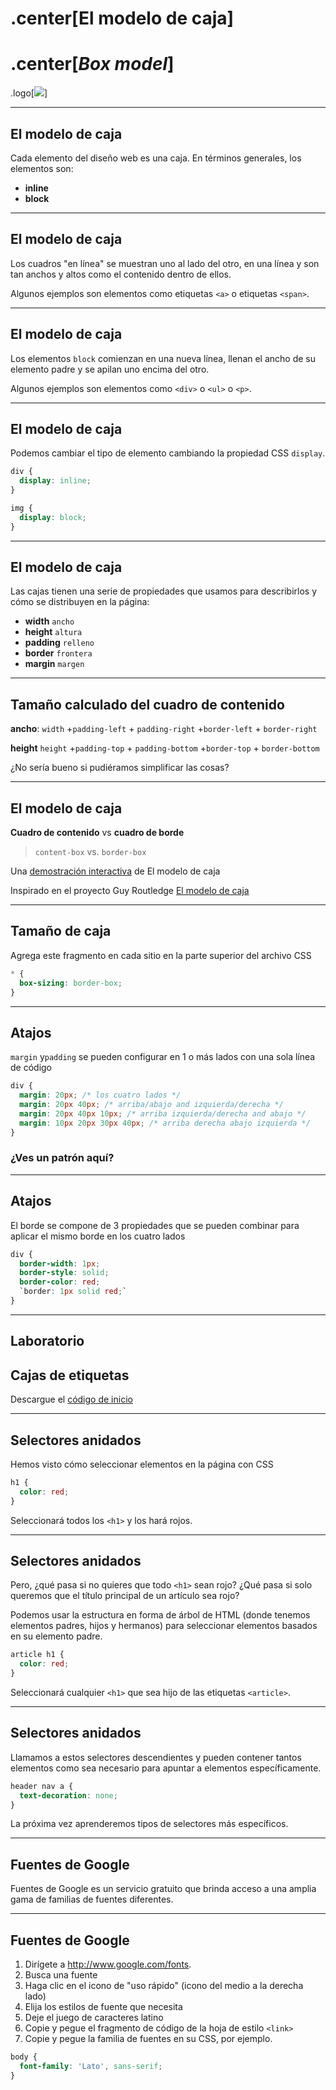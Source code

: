 # .center[El modelo de caja]

# .center[_Box model_]

.logo[![](https://pataruco.github.io/ga-assets/assets/logos/ga.svg)]

---

## El modelo de caja

Cada elemento del diseño web es una caja. En términos generales, los elementos son:

- **inline**
- **block**

---

## El modelo de caja

Los cuadros "en línea" se muestran uno al lado del otro, en una línea y son tan anchos y altos como el contenido dentro de ellos.

Algunos ejemplos son elementos como etiquetas `<a>` o etiquetas `<span>`.

---

## El modelo de caja

Los elementos `block` comienzan en una nueva línea, llenan el ancho de su elemento padre y se apilan uno encima del otro.

Algunos ejemplos son elementos como `<div>` o `<ul>` o `<p>`.

---

## El modelo de caja

Podemos cambiar el tipo de elemento cambiando la propiedad CSS `display`.

```css
div {
  display: inline;
}

img {
  display: block;
}
```

---

## El modelo de caja

Las cajas tienen una serie de propiedades que usamos para describirlos y cómo se distribuyen en la página:

- **width** `ancho`
- **height** `altura`
- **padding** `relleno`
- **border** `frontera`
- **margin** `margen`

---

## Tamaño calculado del cuadro de contenido

**ancho**: `width` +`padding-left` + `padding-right` +`border-left` + `border-right`

**height** `height` +`padding-top` + `padding-bottom` +`border-top` + `border-bottom`

¿No sería bueno si pudiéramos simplificar las cosas?

---

## El modelo de caja

**Cuadro de contenido** vs **cuadro de borde**

> `content-box` vs. `border-box`

Una [demostración interactiva](https://pataruco.github.io/box-model/) de El modelo de caja

Inspirado en el proyecto Guy Routledge [El modelo de caja](https://github.com/guyroutledge/box-model)

---

## Tamaño de caja

Agrega este fragmento en cada sitio en la parte superior del archivo CSS

```css
* {
  box-sizing: border-box;
}
```

---

## Atajos

`margin` y`padding` se pueden configurar en 1 o más lados con una sola línea de código

```css
div {
  margin: 20px; /* los cuatro lados */
  margin: 20px 40px; /* arriba/abajo and izquierda/derecha */
  margin: 20px 40px 10px; /* arriba izquierda/derecha and abajo */
  margin: 10px 20px 30px 40px; /* arriba derecha abajo izquierda */
}
```

### ¿Ves un patrón aquí?

---

## Atajos

El borde se compone de 3 propiedades que se pueden combinar para aplicar el mismo borde en los cuatro lados

```css
div {
  border-width: 1px;
  border-style: solid;
  border-color: red;
  `border: 1px solid red;`
}
```

---

## Laboratorio

## Cajas de etiquetas

Descargue el [código de inicio](https://github.com/pataruco/ga-fewd-assets/raw/master/tag-boxes/tag-boxes-starter-code.zip)

---

## Selectores anidados

Hemos visto cómo seleccionar elementos en la página con CSS

```css
h1 {
  color: red;
}
```

Seleccionará todos los `<h1>` y los hará rojos.

---

## Selectores anidados

Pero, ¿qué pasa si no quieres que todo `<h1>` sean rojo? ¿Qué pasa si solo queremos que el título principal de un artículo sea rojo?

Podemos usar la estructura en forma de árbol de HTML (donde tenemos elementos padres, hijos y hermanos) para seleccionar elementos basados ​​en su elemento padre.

```css
article h1 {
  color: red;
}
```

Seleccionará cualquier `<h1>` que sea hijo de las etiquetas `<article>`.

---

## Selectores anidados

Llamamos a estos selectores descendientes y pueden contener tantos elementos como sea necesario para apuntar a elementos específicamente.

```css
header nav a {
  text-decoration: none;
}
```

La próxima vez aprenderemos tipos de selectores más específicos.

---

## Fuentes de Google

Fuentes de Google es un servicio gratuito que brinda acceso a una amplia gama de familias de fuentes diferentes.

---

## Fuentes de Google

1. Dirígete a http://www.google.com/fonts.
2. Busca una fuente
3. Haga clic en el icono de "uso rápido" (icono del medio a la derecha
   lado)
4. Elija los estilos de fuente que necesita
5. Deje el juego de caracteres latino
6. Copie y pegue el fragmento de código de la hoja de estilo `<link>`
7. Copie y pegue la familia de fuentes en su CSS, por ejemplo.

```css
body {
  font-family: 'Lato', sans-serif;
}
```
